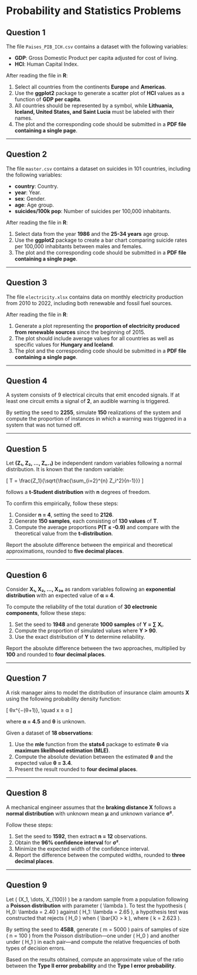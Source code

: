# Probability and Statistics Problems

## Question 1
The file `Paises_PIB_ICH.csv` contains a dataset with the following variables:
- **GDP**: Gross Domestic Product per capita adjusted for cost of living.
- **HCI**: Human Capital Index.

After reading the file in **R**:
1. Select all countries from the continents **Europe** and **Americas**.
2. Use the **ggplot2** package to generate a scatter plot of **HCI** values as a function of **GDP per capita**.
3. All countries should be represented by a symbol, while **Lithuania, Iceland, United States, and Saint Lucia** must be labeled with their names.
4. The plot and the corresponding code should be submitted in a **PDF file containing a single page**.

---

## Question 2
The file `master.csv` contains a dataset on suicides in 101 countries, including the following variables:
- **country**: Country.
- **year**: Year.
- **sex**: Gender.
- **age**: Age group.
- **suicides/100k pop**: Number of suicides per 100,000 inhabitants.

After reading the file in **R**:
1. Select data from the year **1986** and the **25-34 years** age group.
2. Use the **ggplot2** package to create a bar chart comparing suicide rates per 100,000 inhabitants between males and females.
3. The plot and the corresponding code should be submitted in a **PDF file containing a single page**.

---

## Question 3
The file `electricity.xlsx` contains data on monthly electricity production from 2010 to 2022, including both renewable and fossil fuel sources.

After reading the file in **R**:
1. Generate a plot representing the **proportion of electricity produced from renewable sources** since the beginning of 2015.
2. The plot should include average values for all countries as well as specific values for **Hungary and Iceland**.
3. The plot and the corresponding code should be submitted in a **PDF file containing a single page**.

---

## Question 4
A system consists of 9 electrical circuits that emit encoded signals. If at least one circuit emits a signal of **2**, an audible warning is triggered.

By setting the seed to **2255**, simulate **150** realizations of the system and compute the proportion of instances in which a warning was triggered in a system that was not turned off.

---

## Question 5
Let **(Z₁, Z₂, ..., Zₙ₋₁)** be independent random variables following a normal distribution. It is known that the random variable:

\[
T = \frac{Z_1}{\sqrt{\frac{\sum_{i=2}^{n} Z_i^2}{n-1}}}
\]

follows a **t-Student distribution** with **n** degrees of freedom.

To confirm this empirically, follow these steps:
1. Consider **n = 4**, setting the seed to **2126**.
2. Generate **150 samples**, each consisting of **130 values** of **T**.
3. Compute the average proportions **P(T ≤ -0.9)** and compare with the theoretical value from the **t-distribution**.

Report the absolute difference between the empirical and theoretical approximations, rounded to **five decimal places**.

---

## Question 6
Consider **X₁, X₂, ..., X₃₀** as random variables following an **exponential distribution** with an expected value of **α = 4**.

To compute the reliability of the total duration of **30 electronic components**, follow these steps:
1. Set the seed to **1948** and generate **1000 samples** of **Y = ∑ Xᵢ**.
2. Compute the proportion of simulated values where **Y > 90**.
3. Use the exact distribution of **Y** to determine reliability.

Report the absolute difference between the two approaches, multiplied by **100** and rounded to **four decimal places**.

---

## Question 7
A risk manager aims to model the distribution of insurance claim amounts **X** using the following probability density function:

\[
θx^{−(θ+1)}, \quad x ≥ α
\]

where **α = 4.5** and **θ** is unknown.

Given a dataset of **18 observations**:
1. Use the **mle** function from the **stats4** package to estimate **θ** via **maximum likelihood estimation (MLE)**.
2. Compute the absolute deviation between the estimated **θ** and the expected value **θ = 3.4**.
3. Present the result rounded to **four decimal places**.

---

## Question 8
A mechanical engineer assumes that the **braking distance X** follows a **normal distribution** with unknown mean **μ** and unknown variance **σ²**.

Follow these steps:
1. Set the seed to **1592**, then extract **n = 12** observations.
2. Obtain the **96% confidence interval** for **σ²**.
3. Minimize the expected width of the confidence interval.
4. Report the difference between the computed widths, rounded to **three decimal places**.

---

## Question 9

Let \( (X_1, \dots, X_{100}) \) be a random sample from a population following a **Poisson distribution** with parameter \( \lambda \). To test the hypothesis \( H_0: \lambda = 2.40 \) against \( H_1: \lambda = 2.65 \), a hypothesis test was constructed that rejects \( H_0 \) when \( \bar{X} > k \), where \( k = 2.623 \).

By setting the seed to **4588**, generate \( m = 5000 \) pairs of samples of size \( n = 100 \) from the Poisson distribution—one under \( H_0 \) and another under \( H_1 \) in each pair—and compute the relative frequencies of both types of decision errors.

Based on the results obtained, compute an approximate value of the ratio between the **Type II error probability** and the **Type I error probability**.


